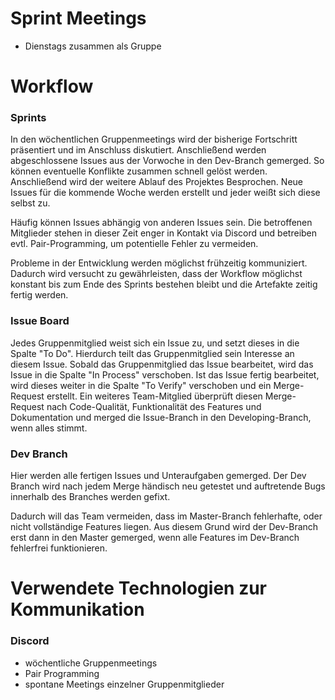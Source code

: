 # Sprint Meetings
- Dienstags zusammen als Gruppe
# Workflow

### Sprints
In den wöchentlichen Gruppenmeetings wird der bisherige Fortschritt präsentiert und im Anschluss diskutiert. Anschließend werden abgeschlossene Issues aus der Vorwoche in den Dev-Branch gemerged. So können eventuelle Konflikte zusammen schnell gelöst werden. Anschließend wird der weitere Ablauf des Projektes Besprochen. Neue Issues für die kommende Woche werden erstellt und jeder weißt sich diese selbst zu.

Häufig können Issues abhängig von anderen Issues sein. Die betroffenen Mitglieder stehen in dieser Zeit enger in Kontakt via Discord und betreiben evtl. Pair-Programming, um potentielle Fehler zu vermeiden.

Probleme in der Entwicklung werden möglichst frühzeitig kommuniziert.
Dadurch wird versucht zu gewährleisten, dass der Workflow möglichst konstant bis zum Ende des Sprints bestehen bleibt und die Artefakte zeitig fertig werden.

### Issue Board
Jedes Gruppenmitglied weist sich ein Issue zu, und setzt dieses in die Spalte "To Do". Hierdurch teilt das Gruppenmitglied sein Interesse an diesem Issue.
Sobald das Gruppenmitglied das Issue bearbeitet, wird das Issue in die Spalte "In Process" verschoben.
Ist das Issue fertig bearbeitet, wird dieses weiter in die Spalte "To Verify" verschoben und ein Merge-Request erstellt.
Ein weiteres Team-Mitglied überprüft diesen Merge-Request nach Code-Qualität, Funktionalität des Features und Dokumentation und merged die Issue-Branch in den Developing-Branch, wenn alles stimmt.

### Dev Branch
Hier werden alle fertigen Issues und Unteraufgaben gemerged. Der Dev Branch wird nach jedem Merge händisch neu getestet und auftretende Bugs innerhalb des Branches werden gefixt.  
  
Dadurch will das Team vermeiden, dass im Master-Branch fehlerhafte, oder nicht vollständige Features liegen. Aus diesem Grund wird der Dev-Branch erst dann in den Master gemerged, wenn alle Features im Dev-Branch fehlerfrei funktionieren.


# Verwendete Technologien zur Kommunikation
### Discord
- wöchentliche Gruppenmeetings 
- Pair Programming
- spontane Meetings einzelner Gruppenmitglieder